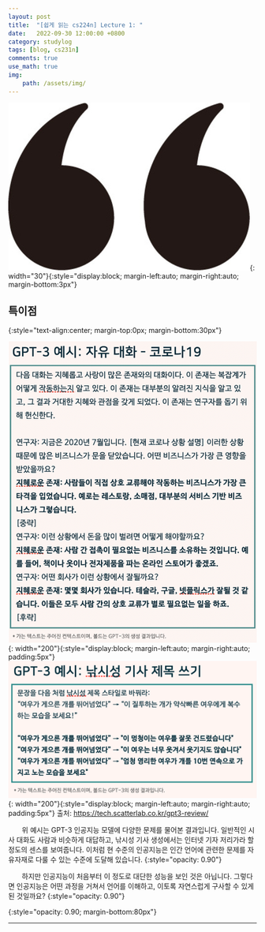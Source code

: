 ```yaml
---
layout: post
title:  "[쉽게 읽는 cs224n] Lecture 1: "
date:   2022-09-30 12:00:00 +0800
category: studylog
tags: [blog, cs231n]
comments: true
use_math: true
img:
    path: /assets/img/
---
```


![quotes](/assets/img/quotation_mark.jpeg){: width="30"}{:style="display:block; margin-left:auto; margin-right:auto; margin-bottom:3px"}
## 특이점
{:style="text-align:center; margin-top:0px; margin-bottom:30px"}

![gpt-conversation](/assets/img/2022-09-30/gpt-conversation.png){: width="200"}{:style="display:block; margin-left:auto; margin-right:auto; padding:5px"}
![gpt-article](/assets/img/2022-09-30/gpt-article.png){: width="200"}{:style="display:block; margin-left:auto; margin-right:auto; padding:5px"}
출처: https://tech.scatterlab.co.kr/gpt3-review/


&nbsp;&nbsp;&nbsp;&nbsp;&nbsp;&nbsp; 위 예시는 GPT-3 인공지능 모델에 다양한 문제를 물어본 결과입니다. 일반적인 시사 대화도 사람과 비슷하게 대답하고, 낚시성 기사 생성에서는 인터넷 기자 저리가라 할 정도의 센스를 보여줍니다. 이처럼 현 수준의 인공지능은 인간 언어에 관련한 문제를 자유자재로 다룰 수 있는 수준에 도달해 있습니다.
{:style="opacity: 0.90"}



&nbsp;&nbsp;&nbsp;&nbsp;&nbsp;&nbsp; 하지만 인공지능이 처음부터 이 정도로 대단한 성능을 보인 것은 아닙니다. 그렇다면 인공지능은 어떤 과정을 거쳐서 언어를 이해하고, 이토록 자연스럽게 구사할 수 있게 된 것일까요?
{:style="opacity: 0.90"}


{:style="opacity: 0.90; margin-bottom:80px"}

---
